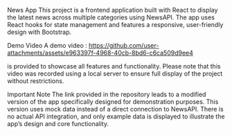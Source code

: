 News App
This project is a frontend application built with React to display the latest news across multiple categories using NewsAPI. The app uses React hooks for state management and features a responsive, user-friendly design with Bootstrap.

Demo Video
A demo video : https://github.com/user-attachments/assets/e963397f-4968-40cb-8bd6-c6ca509d9ee4

is provided to showcase all features and functionality. Please note that this video was recorded using a local server to ensure full display of the project without restrictions.

Important Note
The link provided in the repository leads to a modified version of the app specifically designed for demonstration purposes. This version uses mock data instead of a direct connection to NewsAPI. There is no actual API integration, and only example data is displayed to illustrate the app’s design and core functionality.






